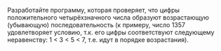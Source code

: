 Разработайте программу, которая проверяет, что цифры положительного четырёхзначного числа образуют возрастающую (убывающую) последовательность (к примеру, число 1357 удовлетворяет условию, т.к. его цифры соответствуют следующему неравенству: 1 < 3 < 5 < 7, т.е. идут в порядке возрастания).
